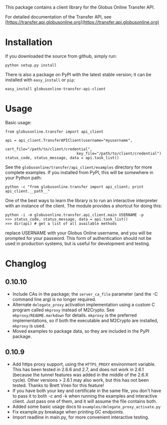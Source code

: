 This package contains a client library for the Globus Online Transfer API.

For detailed documentation of the Transfer API, see
[https://transfer.api.globusonline.org](https://transfer.api.globusonline.org)


Installation
============

If you downloaded the source from github, simply run:

    python setup.py install

There is also a package on PyPI with the latest stable version; it can be
installed with `easy_install` or `pip`:

    easy_install globusonline-transfer-api-client


Usage
=====

Basic usage:

    from globusonline.transfer import api_client

    api = api_client.TransferAPIClient(username="myusername",
                                    cert_file="/path/to/client/credential",
                                    key_file="/path/to/client/credential")
    status_code, status_message, data = api.task_list()

See the `globusonline/transfer/api_client/examples` directory for more complete
examples. If you installed from PyPI, this will be somewhere in your Python
path:

    python -c "from globusonline.transfer import api_client; print api_client.__path__"

One of the best ways to learn the library is to run an interactive interpreter
with an instance of the client. The module provides a shortcut for doing this:

    python -i -m globusonline.transfer.api_client.main USERNAME -p
    >>> status_code, status_message, data = api.task_list()
    >>> dir(api) # get a list of all available methods

replace USERNAME with your Globus Online username, and you will be prompted
for your password. This form of authentication should not be used in production
systems, but is useful for development and testing.


Changlog
========

0.10.10
-------
* Include CAs in the package; the `server_ca_file` parameter (and the -C
  command line arg) is no longer required.
* Alternate `delegate_proxy` activation implementation using a custom C
  program called `mkproxy` instead of M2Crypto. See `mkproxy/README.markdown`
  for details. `mkproxy` is the preferred implementations, so if both the
  executable and M2Crypto are installed, `mkproxy` is used.
* Moved examples to package data, so they are included in the PyPI package.

0.10.9
------

* Add https proxy support, using the `HTTPS_PROXY` environment variable.
  This has been tested in 2.6.6 and 2.7, and does not work in 2.6.1
  (because the tunnel features was added in the middle of the 2.6.X
  cycle). Other versions > 2.6.1 may also work, but this has not been
  tested. Thanks to Brett Viren for this feature!
* If you have both your key and certificate in the same file, you
  don't have to pass it to both -c and -k when running the examples and
  interactive client. Just pass one of them, and it will assume the
  file contains both.
* Added some basic usage docs to `examples/delegate_proxy_activate.py`
* Fix example.py breakage when printing GC endpoints.
* Import readline in main.py, for more convenient interactive testing.
